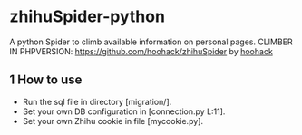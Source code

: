 # zhihuSpider-python
A python Spider to climb available information on personal pages.
CLIMBER IN PHPVERSION: https://github.com/hoohack/zhihuSpider  by [hoohack](https://github.com/hoohack)

## 1 How to use
<ul>
<li>Run the sql file in directory [migration/].</li>
<li>Set your own DB configuration in [connection.py L:11].</li>
<li>Set your own Zhihu cookie in file [mycookie.py].</li>
</ul>
